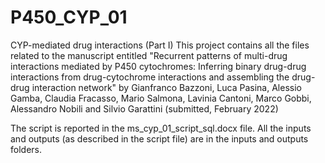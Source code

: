 # P450_CYP_01
CYP-mediated drug interactions (Part I)
This project contains all the files related to the manuscript entitled "Recurrent patterns of multi-drug interactions mediated by P450 cytochromes: Inferring binary drug-drug interactions from drug-cytochrome interactions and assembling the drug-drug interaction network"
by Gianfranco Bazzoni, Luca Pasina, Alessio Gamba, Claudia Fracasso, Mario Salmona, Lavinia Cantoni, Marco Gobbi, Alessandro Nobili and Silvio Garattini (submitted, February 2022)

The script is reported in the ms_cyp_01_script_sql.docx file. All the inputs and outputs (as described in the script file) are in the inputs and outputs folders.


